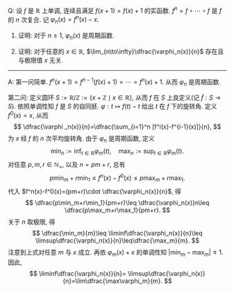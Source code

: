 Q: 设 $f$ 是 $\mathbb R$ 上单调, 连续且满足 $f(x+1)=f(x)+1$ 的实函数. $f^n=f\circ \cdots \circ f$ 是 $f$ 的 $n$ 次复合. 记 $\varphi_n(x)=f^n(x)-x$.

1. 证明: 对于 $n\geq 1$, $\varphi_n(x)$ 是周期函数.

2. 证明: 对于任意的 $x\in \mathbb R$, $\lim_{n\to\infty}\dfrac{\varphi_n(x)}{n}$ 存在且与极限值 $x$ 无关.

***

A: 第一问简单. $f^{n}(x+1)=f^{n-1}(f(x)+1)=\cdots =f^n(x)+1$. 从而 $\varphi _n$ 是周期函数. 

第二问: 定义圆环 $S:=\mathbb R/\mathbb Z:=\{x+\mathbb Z\mid x\in \mathbb R\}$, 从而 $f$ 在 $S$ 上良定义(记 $\tilde f:S\to S$). 依照单调性知 $f$ 是 $S$ 的自同胚. $\varphi:t\mapsto f(t)-t$ 给出 $t$ 在 $f$ 下的旋转角. 定义 $f^0(x)=x$, 从而
$$
\dfrac{\varphi _n(x)}{n}=\dfrac{\sum_{i=1}^n [f^i(x)-f^{i-1}(x)]}{n},
$$
为 $x$ 经 $f$ 的 $n$ 次平均旋转角. 由于 $\varphi_n$ 是周期函数, 定义
$$
\min_n:=\inf_{t\in \mathbb R} \varphi _m(t),\quad \max_n:=\sup_{t\in \mathbb R} \varphi _m(t).
$$
对任意 $p,m,r\in \mathbb N_+$, 以及 $n=pm+r$, 总有
$$
p\min_m+r\min_1\leq f^{n}(x)-f^0(x)\leq p\max_m+r\max_1.
$$
代入 $f^n(x)-f^0(x)=(pm+r)\cdot \dfrac{\varphi_n(x)}{n}$, 得
$$
\dfrac{p\min_m+r\min_1}{pm+r}\leq \dfrac{\varphi_n(x)}n\leq \dfrac{p\max_m+r\max_1}{pm+r}.
$$
关于 $n$​ 取极限, 得
$$
\dfrac{\min_m}{m}\leq \liminf\dfrac{\varphi_n(x)}{n}\leq \limsup\dfrac{\varphi_n(x)}{n}\leq\dfrac{\max_m}{m}.
$$
注意到上式对任意 $m$ 与 $x$ 成立. 再依 $\varphi_m(x)+x$ 的单调性知 $|\min_m-\max_m|\leq 1$. 因此,
$$
\liminf\dfrac{\varphi_n(x)}{n}= \limsup\dfrac{\varphi_n(x)}{n}=\lim\dfrac{\max\varphi_m}{m}.
$$

